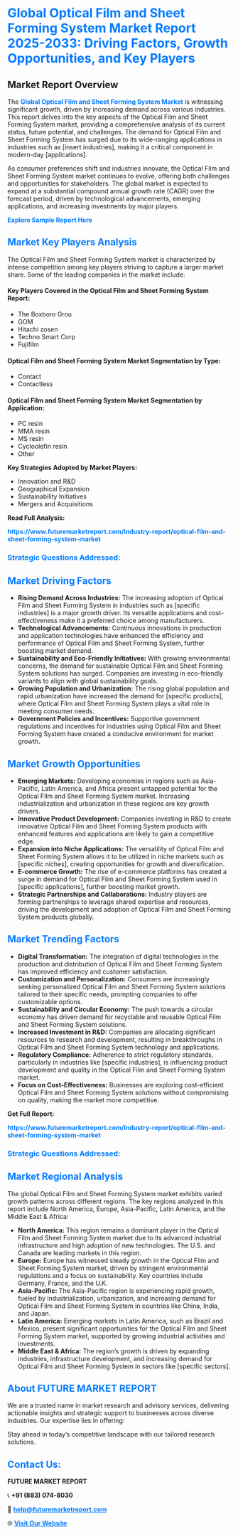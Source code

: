 <h1 style="color: #007BFF;">Global Optical Film and Sheet Forming System Market Report 2025-2033: Driving Factors, Growth Opportunities, and Key Players</h1>

<section id="overview">
<h2>Market Report Overview</h2>
<p>The <a href="https://www.futuremarketreport.com/industry-report/optical-film-and-sheet-forming-system-market" style="color: #007BFF; text-decoration: none;"><strong>Global Optical Film and Sheet Forming System Market</strong></a> is witnessing significant growth, driven by increasing demand across various industries. This report delves into the key aspects of the Optical Film and Sheet Forming System market, providing a comprehensive analysis of its current status, future potential, and challenges. The demand for Optical Film and Sheet Forming System has surged due to its wide-ranging applications in industries such as [insert industries], making it a critical component in modern-day [applications].</p>
<p>As consumer preferences shift and industries innovate, the Optical Film and Sheet Forming System market continues to evolve, offering both challenges and opportunities for stakeholders. The global market is expected to expand at a substantial compound annual growth rate (CAGR) over the forecast period, driven by technological advancements, emerging applications, and increasing investments by major players.</p>
</section>

<section id="overview">
<p><a href="https://www.futuremarketreport.com/request-sample/reportId=53590" style="color: #007BFF; text-decoration: none;"><strong>Explore Sample Report Here</strong></a></p>
</section>

<section id="key-players">
<h2 style="color: #007BFF;">Market Key Players Analysis</h2>
<p>The Optical Film and Sheet Forming System market is characterized by intense competition among key players striving to capture a larger market share. Some of the leading companies in the market include:</p>
<h4>Key Players Covered in the Optical Film and Sheet Forming System Report:</h4>
<ul><li>The Boxboro Grou</li><li>GOM</li><li>Hitachi zosen</li><li>Techno Smart Corp</li><li>Fujifilm</li></ul>
<h4>Optical Film and Sheet Forming System Market Segmentation by Type:</h4>
<ul><li>Contact</li><li>Contactless</li></ul>

<h4>Optical Film and Sheet Forming System Market Segmentation by Application:</h4>
<ul><li>PC resin</li><li>MMA resin</li><li>MS resin</li><li>Cycloolefin resin</li><li>Other</li></ul>
<p><strong>Key Strategies Adopted by Market Players:</strong></p>
<ul>
<li>Innovation and R&D</li>
<li>Geographical Expansion</li>
<li>Sustainability Initiatives</li>
<li>Mergers and Acquisitions</li>
</ul>
</section>

<section>
<p><strong>Read Full Analysis: </strong></p><a href="https://www.futuremarketreport.com/industry-report/optical-film-and-sheet-forming-system-market" style="color: #007BFF; text-decoration: none;"><strong>https://www.futuremarketreport.com/industry-report/optical-film-and-sheet-forming-system-market</strong></a>
<h3 style="color: #007BFF;">Strategic Questions Addressed:</h3>
</section>

<section id="driving-factors">
<h2 style="color: #007BFF;">Market Driving Factors</h2>
<ul>
<li><strong>Rising Demand Across Industries:</strong> The increasing adoption of Optical Film and Sheet Forming System in industries such as [specific industries] is a major growth driver. Its versatile applications and cost-effectiveness make it a preferred choice among manufacturers.</li>
<li><strong>Technological Advancements:</strong> Continuous innovations in production and application technologies have enhanced the efficiency and performance of Optical Film and Sheet Forming System, further boosting market demand.</li>
<li><strong>Sustainability and Eco-Friendly Initiatives:</strong> With growing environmental concerns, the demand for sustainable Optical Film and Sheet Forming System solutions has surged. Companies are investing in eco-friendly variants to align with global sustainability goals.</li>
<li><strong>Growing Population and Urbanization:</strong> The rising global population and rapid urbanization have increased the demand for [specific products], where Optical Film and Sheet Forming System plays a vital role in meeting consumer needs.</li>
<li><strong>Government Policies and Incentives:</strong> Supportive government regulations and incentives for industries using Optical Film and Sheet Forming System have created a conducive environment for market growth.</li>
</ul>
</section>

<section id="growth-opportunities">
<h2 style="color: #007BFF;">Market Growth Opportunities</h2>
<ul>
<li><strong>Emerging Markets:</strong> Developing economies in regions such as Asia-Pacific, Latin America, and Africa present untapped potential for the Optical Film and Sheet Forming System market. Increasing industrialization and urbanization in these regions are key growth drivers.</li>
<li><strong>Innovative Product Development:</strong> Companies investing in R&D to create innovative Optical Film and Sheet Forming System products with enhanced features and applications are likely to gain a competitive edge.</li>
<li><strong>Expansion into Niche Applications:</strong> The versatility of Optical Film and Sheet Forming System allows it to be utilized in niche markets such as [specific niches], creating opportunities for growth and diversification.</li>
<li><strong>E-commerce Growth:</strong> The rise of e-commerce platforms has created a surge in demand for Optical Film and Sheet Forming System used in [specific applications], further boosting market growth.</li>
<li><strong>Strategic Partnerships and Collaborations:</strong> Industry players are forming partnerships to leverage shared expertise and resources, driving the development and adoption of Optical Film and Sheet Forming System products globally.</li>
</ul>
</section>

<section id="trending-factors">
<h2 style="color: #007BFF;">Market Trending Factors</h2>
<ul>
<li><strong>Digital Transformation:</strong> The integration of digital technologies in the production and distribution of Optical Film and Sheet Forming System has improved efficiency and customer satisfaction.</li>
<li><strong>Customization and Personalization:</strong> Consumers are increasingly seeking personalized Optical Film and Sheet Forming System solutions tailored to their specific needs, prompting companies to offer customizable options.</li>
<li><strong>Sustainability and Circular Economy:</strong> The push towards a circular economy has driven demand for recyclable and reusable Optical Film and Sheet Forming System solutions.</li>
<li><strong>Increased Investment in R&D:</strong> Companies are allocating significant resources to research and development, resulting in breakthroughs in Optical Film and Sheet Forming System technology and applications.</li>
<li><strong>Regulatory Compliance:</strong> Adherence to strict regulatory standards, particularly in industries like [specific industries], is influencing product development and quality in the Optical Film and Sheet Forming System market.</li>
<li><strong>Focus on Cost-Effectiveness:</strong> Businesses are exploring cost-efficient Optical Film and Sheet Forming System solutions without compromising on quality, making the market more competitive.</li>
</ul>
</section>

<section>
<p><strong>Get Full Report: </strong></p><a href="https://www.futuremarketreport.com/industry-report/optical-film-and-sheet-forming-system-market" style="color: #007BFF; text-decoration: none;"><strong>https://www.futuremarketreport.com/industry-report/optical-film-and-sheet-forming-system-market</strong></a>
<h3 style="color: #007BFF;">Strategic Questions Addressed:</h3>
</section>


<section id="regional-analysis">
<h2 style="color: #007BFF;">Market Regional Analysis</h2>
<p>The global Optical Film and Sheet Forming System market exhibits varied growth patterns across different regions. The key regions analyzed in this report include North America, Europe, Asia-Pacific, Latin America, and the Middle East & Africa:</p>
<ul>
<li><strong>North America:</strong> This region remains a dominant player in the Optical Film and Sheet Forming System market due to its advanced industrial infrastructure and high adoption of new technologies. The U.S. and Canada are leading markets in this region.</li>
<li><strong>Europe:</strong> Europe has witnessed steady growth in the Optical Film and Sheet Forming System market, driven by stringent environmental regulations and a focus on sustainability. Key countries include Germany, France, and the U.K.</li>
<li><strong>Asia-Pacific:</strong> The Asia-Pacific region is experiencing rapid growth, fueled by industrialization, urbanization, and increasing demand for Optical Film and Sheet Forming System in countries like China, India, and Japan.</li>
<li><strong>Latin America:</strong> Emerging markets in Latin America, such as Brazil and Mexico, present significant opportunities for the Optical Film and Sheet Forming System market, supported by growing industrial activities and investments.</li>
<li><strong>Middle East & Africa:</strong> The region’s growth is driven by expanding industries, infrastructure development, and increasing demand for Optical Film and Sheet Forming System in sectors like [specific sectors].</li>
</ul>
</section>

<footer>
<h2 style="color: #007BFF;">About FUTURE MARKET REPORT</h2>
<p>We are a trusted name in market research and advisory services, delivering actionable insights and strategic support to businesses across diverse industries. Our expertise lies in offering:</p>

<p>Stay ahead in today’s competitive landscape with our tailored research solutions.</p>

<h2 style="color: #007BFF;">Contact Us:</h2>
<p><strong>FUTURE MARKET REPORT</strong></p>
<p>📞 <strong>+91 (883) 074-8030</strong></p>
<p>📧 <strong><a href="mailto:help@futuremarketreport.com" style="color: #007BFF;">help@futuremarketreport.com</a></strong></p>
<p>🌐 <strong><a href="https://www.futuremarketreport.com/" style="color: #007BFF;">Visit Our Website</a></strong></p>
</footer>